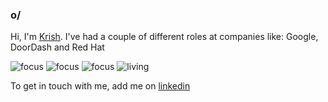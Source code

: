<!--
**krishchow/krishchow** is a ✨ _special_ ✨ repository because its `README.md` (this file) appears on your GitHub profile.

Here are some ideas to get you started:

- 🔭 I’m currently working on ...
- 🌱 I’m currently learning ...
- 👯 I’m looking to collaborate on ...
- 🤔 I’m looking for help with ...
- 💬 Ask me about ...
- 📫 How to reach me: ...
- 😄 Pronouns: ...
- ⚡ Fun fact: ...
-->

### o/
Hi, I'm [Krish](https://krishchow.com). I've had a couple of different roles at companies like: Google, DoorDash and Red Hat

![focus](https://img.shields.io/badge/current-infra-blue)
![focus](https://img.shields.io/badge/focus-backend-green)
![focus](https://img.shields.io/badge/focus-full--stack-red)
![living](https://img.shields.io/badge/living-sf-3c9)

To get in touch with me, add me on [linkedin](https://www.linkedin.com/in/krishchow/)

